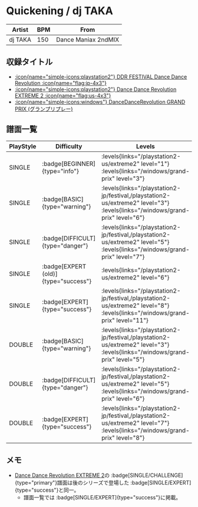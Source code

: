 # Quickening / dj TAKA

|Artist|BPM|From|
|------|---|----|
|dj TAKA|150|Dance Maniax 2ndMIX|

## 収録タイトル

- [:icon{name="simple-icons:playstation2"} DDR FESTIVAL Dance Dance Revolution :icon{name="flag:jp-4x3"}](/playstation2-jp/festival)
- [:icon{name="simple-icons:playstation2"} Dance Dance Revolution EXTREME 2 :icon{name="flag:us-4x3"}](/playstation2-us/extreme2)
- [:icon{name="simple-icons:windows"} DanceDanceRevolution GRAND PRIX (グランプリプレー)](/windows/grand-prix)

## 譜面一覧

|PlayStyle|Difficulty|Levels|Notes|Movie|
|---------|----------|------|-----|-----|
|SINGLE| :badge[BEGINNER]{type="info"}| :levels{links="/playstation2-us/extreme2" level="1"} :levels{links="/windows/grand-prix" level="3"}|111/0||
|SINGLE| :badge[BASIC]{type="warning"}| :levels{links="/playstation2-jp/festival,/playstation2-us/extreme2" level="3"} :levels{links="/windows/grand-prix" level="6"}|161/24||
|SINGLE| :badge[DIFFICULT]{type="danger"}| :levels{links="/playstation2-jp/festival,/playstation2-us/extreme2" level="5"} :levels{links="/windows/grand-prix" level="7"}|224/25||
|SINGLE| :badge[EXPERT (old)]{type="success"}| :levels{links="/playstation2-us/extreme2" level="6"}|267/31||
|SINGLE| :badge[EXPERT]{type="success"}| :levels{links="/playstation2-jp/festival,/playstation2-us/extreme2" level="8"} :levels{links="/windows/grand-prix" level="11"}|333/13||
|DOUBLE| :badge[BASIC]{type="warning"}| :levels{links="/playstation2-jp/festival,/playstation2-us/extreme2" level="3"} :levels{links="/windows/grand-prix" level="5"}|139/20||
|DOUBLE| :badge[DIFFICULT]{type="danger"}| :levels{links="/playstation2-jp/festival,/playstation2-us/extreme2" level="5"} :levels{links="/windows/grand-prix" level="6"}|223/21||
|DOUBLE| :badge[EXPERT]{type="success"}| :levels{links="/playstation2-jp/festival,/playstation2-us/extreme2" level="7"} :levels{links="/windows/grand-prix" level="8"}|265/21||

## メモ

- [Dance Dance Revolution EXTREME 2](/playstation2-us/extreme2)の :badge[SINGLE/CHALLENGE]{type="primary"}譜面は後のシリーズで登場した :badge[SINGLE/EXPERT]{type="success"}と同一。
  - 譜面一覧では :badge[SINGLE/EXPERT]{type="success"}に掲載。

